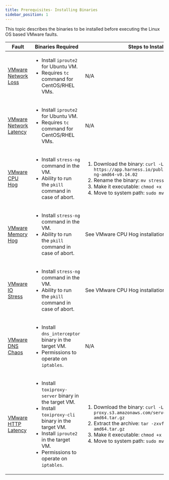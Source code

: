 ```yaml
---
title: Prerequisites- Installing Binaries
sidebar_position: 1
---
```


This topic describes the binaries to be installed before executing the Linux OS based VMware faults.

<table>
    <thead>
        <tr>
            <th>Fault</th>
            <th>Binaries Required</th>
            <th>Steps to Install the Binary (if any)</th>
        </tr>
    </thead>
    <tbody>
        <tr>
            <td><a href="https://developer.harness.io/docs/chaos-engineering/use-harness-ce/chaos-faults/vmware/linux/vmware-network-loss">VMware Network Loss</a></td>
            <td>
                <ul>
                    <li>Install <code>iproute2</code> for Ubuntu VM.</li>
                    <li>Requires <code>tc</code> command for CentOS/RHEL VMs.</li>
                </ul>
            </td>
            <td>N/A</td>
        </tr>
        <tr>
            <td><a href="https://developer.harness.io/docs/chaos-engineering/use-harness-ce/chaos-faults/vmware/linux/vmware-network-latency">VMware Network Latency</a></td>
            <td>
                <ul>
                    <li>Install <code>iproute2</code> for Ubuntu VM.</li>
                    <li>Requires <code>tc</code> command for CentOS/RHEL VMs.</li>
                </ul>
            </td>
            <td>N/A</td>
        </tr>
        <tr>
            <td><a href="https://developer.harness.io/docs/chaos-engineering/use-harness-ce/chaos-faults/vmware/linux/vmware-cpu-hog">VMware CPU Hog</a></td>
            <td>
                <ul>
                    <li>Install <code>stress-ng</code> command in the VM.</li>
                    <li>Ability to run the <code>pkill</code> command in case of abort.</li>
                </ul>
            </td>
            <td>
                <ol>
                    <li>Download the binary: <code>curl -LO https://app.harness.io/public/shared/tools/chaos/linux/stress-ng-amd64-v0.14.02</code></li>
                    <li>Rename the binary: <code>mv stress-ng-amd64-v0.14.02 stress-ng</code></li>
                    <li>Make it executable: <code>chmod +x stress-ng</code></li>
                    <li>Move to system path: <code>sudo mv stress-ng /usr/local/bin/</code></li>
                </ol>
            </td>
        </tr>
        <tr>
            <td><a href="https://developer.harness.io/docs/chaos-engineering/use-harness-ce/chaos-faults/vmware/linux/vmware-memory-hog">VMware Memory Hog</a></td>
            <td>
                <ul>
                    <li>Install <code>stress-ng</code> command in the VM.</li>
                    <li>Ability to run the <code>pkill</code> command in case of abort.</li>
                </ul>
            </td>
            <td>See VMware CPU Hog installation steps.</td>
        </tr>
        <tr>
            <td><a href="https://developer.harness.io/docs/chaos-engineering/use-harness-ce/chaos-faults/vmware/linux/vmware-io-stress">VMware IO Stress</a></td>
            <td>
                <ul>
                    <li>Install <code>stress-ng</code> command in the VM.</li>
                    <li>Ability to run the <code>pkill</code> command in case of abort.</li>
                </ul>
            </td>
            <td>See VMware CPU Hog installation steps.</td>
        </tr>
        <tr>
            <td><a href="https://developer.harness.io/docs/chaos-engineering/use-harness-ce/chaos-faults/vmware/linux/vmware-dns-chaos">VMware DNS Chaos</a></td>
            <td>
                <ul>
                    <li>Install <code>dns_interceptor</code> binary in the target VM.</li>
                    <li>Permissions to operate on <code>iptables</code>.</li>
                </ul>
            </td>
            <td>N/A</td>
        </tr>
        <tr>
            <td><a href="https://developer.harness.io/docs/chaos-engineering/use-harness-ce/chaos-faults/vmware/linux/vmware-http-latency">VMware HTTP Latency</a></td>
            <td>
                <ul>
                    <li>Install <code>toxiproxy-server</code> binary in the target VM.</li>
                    <li>Install <code>toxiproxy-cli</code> binary in the target VM.</li>
                    <li>Install <code>iproute2</code> in the target VM.</li>
                    <li> Permissions to operate on <code>iptables</code>.</li>
                </ul>
            </td>
            <td>
                <ol>
                    <li>Download the binary: <code>curl -LO https://litmus-http-proxy.s3.amazonaws.com/server/toxiproxy-server-linux-amd64.tar.gz</code></li>
                    <li>Extract the archive: <code>tar -zxvf toxiproxy-server-linux-amd64.tar.gz</code></li>
                    <li>Make it executable: <code>chmod +x toxiproxy-server</code></li>
                    <li>Move to system path: <code>sudo mv toxiproxy-server /usr/local/bin/</code></li>
                </ol>
            </td>
        </tr>
    </tbody>
</table>
